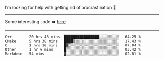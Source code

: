 I’m looking for help with getting rid of procrastination 🤔

-----

Some interesting code :arrow_right: [here](https://github.com/zhen8838/playground)

-----

<!--START_SECTION:waka-->
```text
C++        20 hrs 48 mins  ████████████████░░░░░░░░░   64.25 % 
CMake      5 hrs 38 mins   ████▒░░░░░░░░░░░░░░░░░░░░   17.43 % 
C          2 hrs 16 mins   █▓░░░░░░░░░░░░░░░░░░░░░░░   07.04 % 
Other      1 hr 6 mins     █░░░░░░░░░░░░░░░░░░░░░░░░   03.42 % 
Markdown   54 mins         ▓░░░░░░░░░░░░░░░░░░░░░░░░   02.81 % 
```
<!--END_SECTION:waka-->

<!--
**zhen8838/zhen8838** is a ✨ _special_ ✨ repository because its `README.md` (this file) appears on your GitHub profile.

Here are some ideas to get you started:

- 🔭 I’m currently working on ...
- 🌱 I’m currently learning ...
- 👯 I’m looking to collaborate on ...
 ...
- 💬 Ask me about ...
- 📫 How to reach me: ...
- 😄 Pronouns: ...
- ⚡ Fun fact: ...
-->
